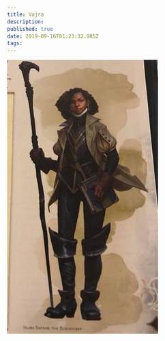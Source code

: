 ```yaml
---
title: Vajra
description: 
published: true
date: 2019-09-16T01:23:32.985Z
tags: 
---
```


![Vajra Safahr The Blackstaff](/uploads/vajra-safahr-the-blackstaff.jpg "Vajra Safahr The Blackstaff")